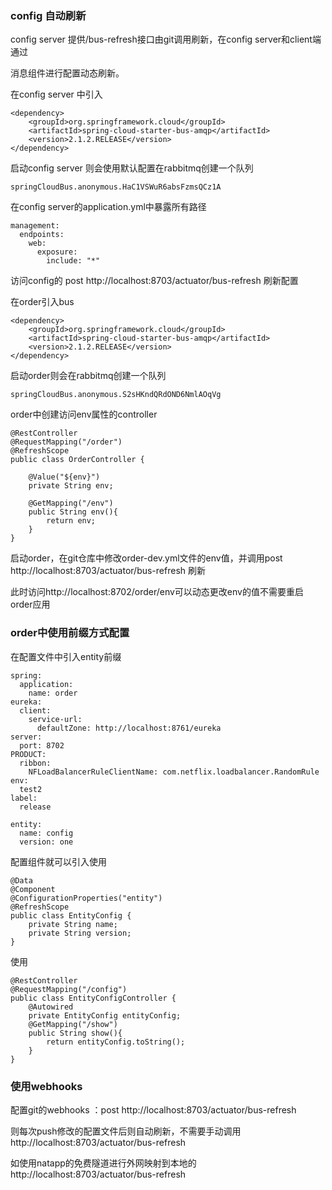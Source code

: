 ### config 自动刷新

config server 提供/bus-refresh接口由git调用刷新，在config server和client端通过

消息组件进行配置动态刷新。

在config server 中引入

    <dependency>
        <groupId>org.springframework.cloud</groupId>
        <artifactId>spring-cloud-starter-bus-amqp</artifactId>
        <version>2.1.2.RELEASE</version>
    </dependency>

启动config server 则会使用默认配置在rabbitmq创建一个队列

    springCloudBus.anonymous.HaC1VSWuR6absFzmsQCz1A
    
在config server的application.yml中暴露所有路径

    management:
      endpoints:
        web:
          exposure:
            include: "*"
    
访问config的 post http://localhost:8703/actuator/bus-refresh 刷新配置
    
在order引入bus

    <dependency>
        <groupId>org.springframework.cloud</groupId>
        <artifactId>spring-cloud-starter-bus-amqp</artifactId>
        <version>2.1.2.RELEASE</version>
    </dependency>

启动order则会在rabbitmq创建一个队列

    springCloudBus.anonymous.S2sHKndQRdOND6NmlAOqVg
    
order中创建访问env属性的controller

    @RestController
    @RequestMapping("/order")
    @RefreshScope
    public class OrderController {
    
        @Value("${env}")
        private String env;
    
        @GetMapping("/env")
        public String env(){
            return env;
        }
    }

启动order，在git仓库中修改order-dev.yml文件的env值，并调用post http://localhost:8703/actuator/bus-refresh 刷新

此时访问http://localhost:8702/order/env可以动态更改env的值不需要重启order应用


### order中使用前缀方式配置

在配置文件中引入entity前缀

    spring:
      application:
        name: order
    eureka:
      client:
        service-url:
          defaultZone: http://localhost:8761/eureka
    server:
      port: 8702
    PRODUCT:
      ribbon:
        NFLoadBalancerRuleClientName: com.netflix.loadbalancer.RandomRule
    env:
      test2
    label:
      release
    
    entity:
      name: config
      version: one

配置组件就可以引入使用

    @Data
    @Component
    @ConfigurationProperties("entity")
    @RefreshScope
    public class EntityConfig {
        private String name;
        private String version;
    }

使用

    @RestController
    @RequestMapping("/config")
    public class EntityConfigController {
        @Autowired
        private EntityConfig entityConfig;
        @GetMapping("/show")
        public String show(){
            return entityConfig.toString();
        }
    }

### 使用webhooks

配置git的webhooks ：post http://localhost:8703/actuator/bus-refresh

则每次push修改的配置文件后则自动刷新，不需要手动调用http://localhost:8703/actuator/bus-refresh

如使用natapp的免费隧道进行外网映射到本地的http://localhost:8703/actuator/bus-refresh